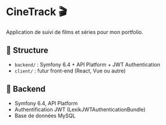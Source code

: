 # CineTrack 🎬

Application de suivi de films et séries pour mon portfolio.

## 🚀 Structure

- `backend/` : Symfony 6.4 + API Platform + JWT Authentication  
- `client/` : futur front-end (React, Vue ou autre)  

## 🔧 Backend

- Symfony 6.4, API Platform  
- Authentification JWT (LexikJWTAuthenticationBundle)  
- Base de données MySQL
